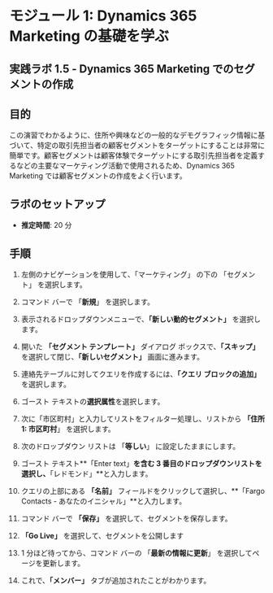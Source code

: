 ﻿---
lab:
    title: 'ラボ 1.5: Dynamics 365 Marketing でのセグメントの作成'
    module: 'モジュール 1: Dynamics 365 Marketing の基礎を学ぶ'
---

モジュール 1: Dynamics 365 Marketing の基礎を学ぶ
========================

## 実践ラボ 1.5 - Dynamics 365 Marketing でのセグメントの作成

## 目的

この演習でわかるように、住所や興味などの一般的なデモグラフィック情報に基づいて、特定の取引先担当者の顧客セグメントをターゲットにすることは非常に簡単です。顧客セグメントは顧客体験でターゲットにする取引先担当者を定義するなどの主要なマーケティング活動で使用されるため、Dynamics 365 Marketing では顧客セグメントの作成をよく行います。

## ラボのセットアップ

  - **推定時間**: 20 分

## 手順

1. 左側のナビゲーションを使用して、「マーケティング」 の下の 「セグメント」 を選択します。 

2. コマンド バーで 「**新規**」 を選択します。

3. 表示されるドロップダウンメニューで、**「新しい動的セグメント」** を選択します。

4. 開いた **「セグメント テンプレート」** ダイアログ ボックスで、**「スキップ」** を選択して閉じ、**「新しいセグメント」** 画面に進みます。

5. 連絡先テーブルに対してクエリを作成するには、**「クエリ ブロックの追加」** を選択します。 

6. ゴースト テキストの**選択属性**を選択します。 

7. 次に「市区町村」と入力してリストをフィルター処理し、リストから **「住所 1: 市区町村**」 を選択します。

8. 次のドロップダウン リストは 「**等しい**」 に設定したままにします。 

9. ゴースト テキスト**「Enter text」**を含む 3 番目のドロップダウンリストを選択し、**「レドモンド」**と入力します。

10. クエリの上部にある **「名前」** フィールドをクリックして選択し、**「Fargo Contacts - あなたのイニシャル」**と入力します。

11. コマンド バーで **「保存」** を選択して、セグメントを保存します。

12. **「Go Live」** を選択して、セグメントを公開します 

13. 1 分ほど待ってから、コマンド バーの 「**最新の情報に更新**」 を選択してページを更新します。 

14. これで、**「メンバー」** タブが追加されたことがわかります。 
